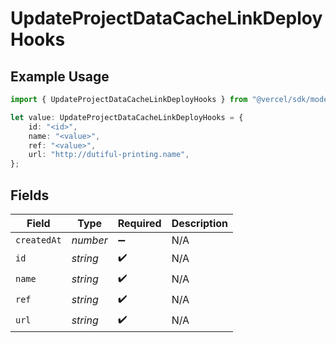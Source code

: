 # UpdateProjectDataCacheLinkDeployHooks

## Example Usage

```typescript
import { UpdateProjectDataCacheLinkDeployHooks } from "@vercel/sdk/models/operations";

let value: UpdateProjectDataCacheLinkDeployHooks = {
    id: "<id>",
    name: "<value>",
    ref: "<value>",
    url: "http://dutiful-printing.name",
};
```

## Fields

| Field              | Type               | Required           | Description        |
| ------------------ | ------------------ | ------------------ | ------------------ |
| `createdAt`        | *number*           | :heavy_minus_sign: | N/A                |
| `id`               | *string*           | :heavy_check_mark: | N/A                |
| `name`             | *string*           | :heavy_check_mark: | N/A                |
| `ref`              | *string*           | :heavy_check_mark: | N/A                |
| `url`              | *string*           | :heavy_check_mark: | N/A                |